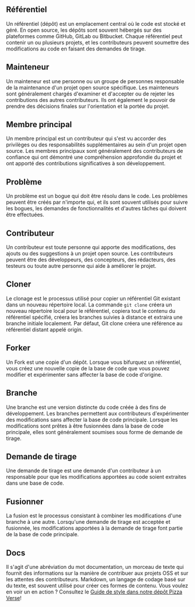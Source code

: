 ## Référentiel

Un référentiel (dépôt) est un emplacement central où le code est stocké et géré. En open source, les dépôts sont souvent hébergés sur des plateformes comme GitHub, GitLab ou Bitbucket. Chaque référentiel peut contenir un ou plusieurs projets, et les contributeurs peuvent soumettre des modifications au code en faisant des demandes de tirage.


## Mainteneur
Un mainteneur est une personne ou un groupe de personnes responsable de la maintenance d'un projet open source spécifique. Les mainteneurs sont généralement chargés d'examiner et d'accepter ou de rejeter les contributions des autres contributeurs. Ils ont également le pouvoir de prendre des décisions finales sur l'orientation et la portée du projet.

## Membre principal
Un membre principal est un contributeur qui s'est vu accorder des privilèges ou des responsabilités supplémentaires au sein d'un projet open source. Les membres principaux sont généralement des contributeurs de confiance qui ont démontré une compréhension approfondie du projet et ont apporté des contributions significatives à son développement.

## Problème

Un problème est un bogue qui doit être résolu dans le code. Les problèmes peuvent être créés par n'importe qui, et ils sont souvent utilisés pour suivre les bogues, les demandes de fonctionnalités et d'autres tâches qui doivent être effectuées.

## Contributeur

Un contributeur est toute personne qui apporte des modifications, des ajouts ou des suggestions à un projet open source. Les contributeurs peuvent être des développeurs, des concepteurs, des rédacteurs, des testeurs ou toute autre personne qui aide à améliorer le projet.

## Cloner

Le clonage est le processus utilisé pour copier un référentiel Git existant dans un nouveau répertoire local. La commande `git clone` créera un nouveau répertoire local pour le référentiel, copiera tout le contenu du référentiel spécifié, créera les branches suivies à distance et extraira une branche initiale localement. Par défaut, Git clone créera une référence au référentiel distant appelé origin.

## Forker

Un Fork est une copie d'un dépôt. Lorsque vous bifurquez un référentiel, vous créez une nouvelle copie de la base de code que vous pouvez modifier et expérimenter sans affecter la base de code d'origine.

## Branche

Une branche est une version distincte du code créée à des fins de développement. Les branches permettent aux contributeurs d'expérimenter des modifications sans affecter la base de code principale. Lorsque les modifications sont prêtes à être fusionnées dans la base de code principale, elles sont généralement soumises sous forme de demande de tirage.

## Demande de tirage

Une demande de tirage est une demande d'un contributeur à un responsable pour que les modifications apportées au code soient extraites dans une base de code.

## Fusionner

La fusion est le processus consistant à combiner les modifications d'une branche à une autre. Lorsqu'une demande de tirage est acceptée et fusionnée, les modifications apportées à la demande de tirage font partie de la base de code principale.

## Docs

 Il s'agit d'une abréviation du mot documentation, un morceau de texte qui fournit des informations sur la manière de contribuer aux projets OSS et sur les attentes des contributeurs. Markdown, un langage de codage basé sur du texte, est souvent utilisé pour créer ces formes de contenu. Vous voulez en voir un en action ? Consultez le [Guide de style dans notre dépôt Pizza Verse](https://github.com/open-sauced/pizza-verse/blob/main/style-guide.md)!
